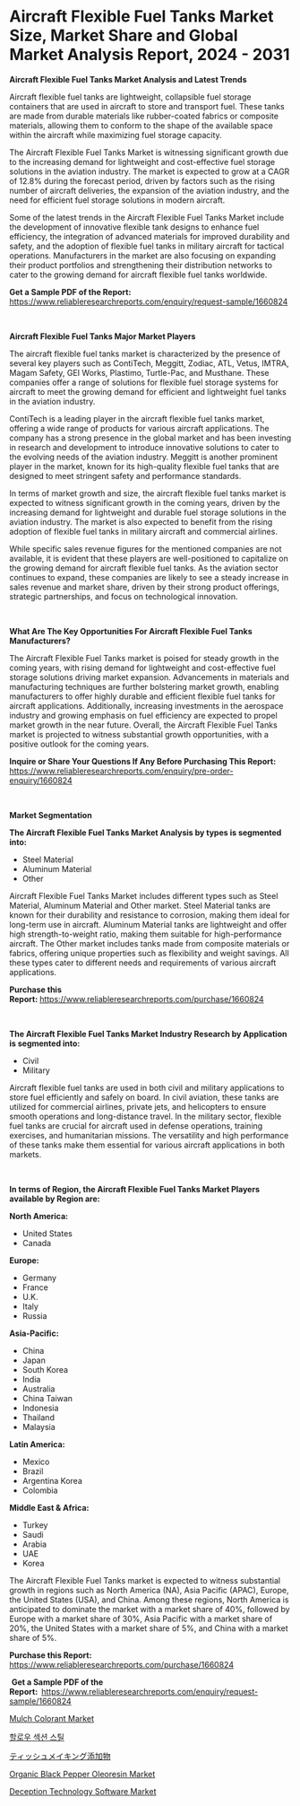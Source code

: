 <p><h1>Aircraft Flexible Fuel Tanks Market Size, Market Share and Global Market Analysis Report, 2024 - 2031</h1></p><p><strong>Aircraft Flexible Fuel Tanks Market Analysis and Latest Trends</strong></p>
<p><p>Aircraft flexible fuel tanks are lightweight, collapsible fuel storage containers that are used in aircraft to store and transport fuel. These tanks are made from durable materials like rubber-coated fabrics or composite materials, allowing them to conform to the shape of the available space within the aircraft while maximizing fuel storage capacity.</p><p>The Aircraft Flexible Fuel Tanks Market is witnessing significant growth due to the increasing demand for lightweight and cost-effective fuel storage solutions in the aviation industry. The market is expected to grow at a CAGR of 12.8% during the forecast period, driven by factors such as the rising number of aircraft deliveries, the expansion of the aviation industry, and the need for efficient fuel storage solutions in modern aircraft.</p><p>Some of the latest trends in the Aircraft Flexible Fuel Tanks Market include the development of innovative flexible tank designs to enhance fuel efficiency, the integration of advanced materials for improved durability and safety, and the adoption of flexible fuel tanks in military aircraft for tactical operations. Manufacturers in the market are also focusing on expanding their product portfolios and strengthening their distribution networks to cater to the growing demand for aircraft flexible fuel tanks worldwide.</p></p>
<p><strong>Get a Sample PDF of the Report:&nbsp;</strong> <a href="https://www.reliableresearchreports.com/enquiry/request-sample/1660824">https://www.reliableresearchreports.com/enquiry/request-sample/1660824</a></p>
<p>&nbsp;</p>
<p><strong>Aircraft Flexible Fuel Tanks Major Market Players</strong></p>
<p><p>The aircraft flexible fuel tanks market is characterized by the presence of several key players such as ContiTech, Meggitt, Zodiac, ATL, Vetus, IMTRA, Magam Safety, GEI Works, Plastimo, Turtle-Pac, and Musthane. These companies offer a range of solutions for flexible fuel storage systems for aircraft to meet the growing demand for efficient and lightweight fuel tanks in the aviation industry.</p><p>ContiTech is a leading player in the aircraft flexible fuel tanks market, offering a wide range of products for various aircraft applications. The company has a strong presence in the global market and has been investing in research and development to introduce innovative solutions to cater to the evolving needs of the aviation industry. Meggitt is another prominent player in the market, known for its high-quality flexible fuel tanks that are designed to meet stringent safety and performance standards.</p><p>In terms of market growth and size, the aircraft flexible fuel tanks market is expected to witness significant growth in the coming years, driven by the increasing demand for lightweight and durable fuel storage solutions in the aviation industry. The market is also expected to benefit from the rising adoption of flexible fuel tanks in military aircraft and commercial airlines.</p><p>While specific sales revenue figures for the mentioned companies are not available, it is evident that these players are well-positioned to capitalize on the growing demand for aircraft flexible fuel tanks. As the aviation sector continues to expand, these companies are likely to see a steady increase in sales revenue and market share, driven by their strong product offerings, strategic partnerships, and focus on technological innovation.</p></p>
<p>&nbsp;</p>
<p><strong>What Are The Key Opportunities For Aircraft Flexible Fuel Tanks Manufacturers?</strong></p>
<p><p>The Aircraft Flexible Fuel Tanks market is poised for steady growth in the coming years, with rising demand for lightweight and cost-effective fuel storage solutions driving market expansion. Advancements in materials and manufacturing techniques are further bolstering market growth, enabling manufacturers to offer highly durable and efficient flexible fuel tanks for aircraft applications. Additionally, increasing investments in the aerospace industry and growing emphasis on fuel efficiency are expected to propel market growth in the near future. Overall, the Aircraft Flexible Fuel Tanks market is projected to witness substantial growth opportunities, with a positive outlook for the coming years.</p></p>
<p><strong>Inquire or Share Your Questions If Any Before Purchasing This Report:</strong> <a href="https://www.reliableresearchreports.com/enquiry/pre-order-enquiry/1660824">https://www.reliableresearchreports.com/enquiry/pre-order-enquiry/1660824</a></p>
<p>&nbsp;</p>
<p><strong>Market Segmentation</strong></p>
<p><strong>The Aircraft Flexible Fuel Tanks Market Analysis by types is segmented into:</strong></p>
<p><ul><li>Steel Material</li><li>Aluminum Material</li><li>Other</li></ul></p>
<p><p>Aircraft Flexible Fuel Tanks Market includes different types such as Steel Material, Aluminum Material and Other market. Steel Material tanks are known for their durability and resistance to corrosion, making them ideal for long-term use in aircraft. Aluminum Material tanks are lightweight and offer high strength-to-weight ratio, making them suitable for high-performance aircraft. The Other market includes tanks made from composite materials or fabrics, offering unique properties such as flexibility and weight savings. All these types cater to different needs and requirements of various aircraft applications.</p></p>
<p><strong>Purchase this Report:&nbsp;</strong><a href="https://www.reliableresearchreports.com/purchase/1660824">https://www.reliableresearchreports.com/purchase/1660824</a></p>
<p>&nbsp;</p>
<p><strong>The Aircraft Flexible Fuel Tanks Market Industry Research by Application is segmented into:</strong></p>
<p><ul><li>Civil</li><li>Military</li></ul></p>
<p><p>Aircraft flexible fuel tanks are used in both civil and military applications to store fuel efficiently and safely on board. In civil aviation, these tanks are utilized for commercial airlines, private jets, and helicopters to ensure smooth operations and long-distance travel. In the military sector, flexible fuel tanks are crucial for aircraft used in defense operations, training exercises, and humanitarian missions. The versatility and high performance of these tanks make them essential for various aircraft applications in both markets.</p></p>
<p>&nbsp;</p>
<p><strong>In terms of Region, the Aircraft Flexible Fuel Tanks Market Players available by Region are:</strong></p>
<p>
    <p> <strong> North America: </strong>
        <ul>
            <li>United States</li>
            <li>Canada</li>
        </ul>
        </p> 
    <p> <strong> Europe: </strong>
        <ul>
            <li>Germany</li>
            <li>France</li>
            <li>U.K.</li>
            <li>Italy</li>
            <li>Russia</li>
        </ul>
        </p> 
    <p> <strong> Asia-Pacific: </strong>
        <ul>
            <li>China</li>
            <li>Japan</li>
            <li>South Korea</li>
            <li>India</li>
            <li>Australia</li>
            <li>China Taiwan</li>
            <li>Indonesia</li>
            <li>Thailand</li>
            <li>Malaysia</li>
        </ul>
        </p> 
    <p> <strong> Latin America: </strong>
        <ul>
            <li>Mexico</li>
            <li>Brazil</li>
            <li>Argentina Korea</li>
            <li>Colombia</li>
        </ul>
        </p> 
    <p> <strong> Middle East & Africa: </strong>
        <ul>
            <li>Turkey</li>
            <li>Saudi</li>
            <li>Arabia</li>
            <li>UAE</li>
            <li>Korea</li>
        </ul>
    </p>
    </p>
<p><p>The Aircraft Flexible Fuel Tanks market is expected to witness substantial growth in regions such as North America (NA), Asia Pacific (APAC), Europe, the United States (USA), and China. Among these regions, North America is anticipated to dominate the market with a market share of 40%, followed by Europe with a market share of 30%, Asia Pacific with a market share of 20%, the United States with a market share of 5%, and China with a market share of 5%.</p></p>
<p><strong>Purchase this Report: </strong><a href="https://www.reliableresearchreports.com/purchase/1660824">https://www.reliableresearchreports.com/purchase/1660824</a></p>
<p>&nbsp;<strong>Get a Sample PDF of the Report:&nbsp;&nbsp;</strong><a href="https://www.reliableresearchreports.com/enquiry/request-sample/1660824">https://www.reliableresearchreports.com/enquiry/request-sample/1660824</a></p>
<p><strong></strong></p>
<p><p><a href="https://view.publitas.com/reportprime-1/mulch-colorant-market-insights-market-players-and-forecast-till-2031/">Mulch Colorant Market</a></p><p><a href="https://medium.com/@dimitrishawkinswaynenp91rgz/%EC%A4%91%EA%B3%B5%EA%B0%84-%EA%B0%95%EC%B2%A0-%EC%8B%9C%EC%9E%A5-%EC%A0%84%EB%A7%9D-%EC%82%B0%EC%97%85-%EA%B0%9C%EC%9A%94-%EB%B0%8F-%EC%98%88%EC%B8%A1-2024%EB%85%84%EB%B6%80%ED%84%B0-2031%EB%85%84%EA%B9%8C%EC%A7%80-4d8ab6f3a673">할로우 섹션 스틸</a></p><p><a href="https://medium.com/@andym141978/%E3%83%86%E3%82%A3%E3%83%83%E3%82%B7%E3%83%A5%E8%A3%BD%E9%80%A0%E6%B7%BB%E5%8A%A0%E7%89%A9%E5%B8%82%E5%A0%B4-%E6%88%90%E5%8A%9F%E3%81%99%E3%82%8B%E3%83%93%E3%82%B8%E3%83%8D%E3%82%B9%E6%88%A6%E7%95%A5%E3%81%AE%E9%8D%B5%E3%81%AF2031%E5%B9%B4%E3%81%BE%E3%81%A7%E3%81%AE%E4%BA%88%E6%B8%AC%E3%81%AB%E3%81%82%E3%82%8A%E3%81%BE%E3%81%99-1907461935f8">ティッシュメイキング添加物</a></p><p><a href="https://github.com/sonuprakash1/Market-Research-Report-List-1/blob/main/organic-black-pepper-oleoresin-market.md">Organic Black Pepper Oleoresin Market</a></p><p><a href="https://natural-crush-b99.notion.site/Deception-Technology-Software-Market-Research-Report-Provides-Critical-Insights-that-can-help-Shape--80aa67aef14b4cf59a8a8868bd1f89db">Deception Technology Software Market</a></p></p>